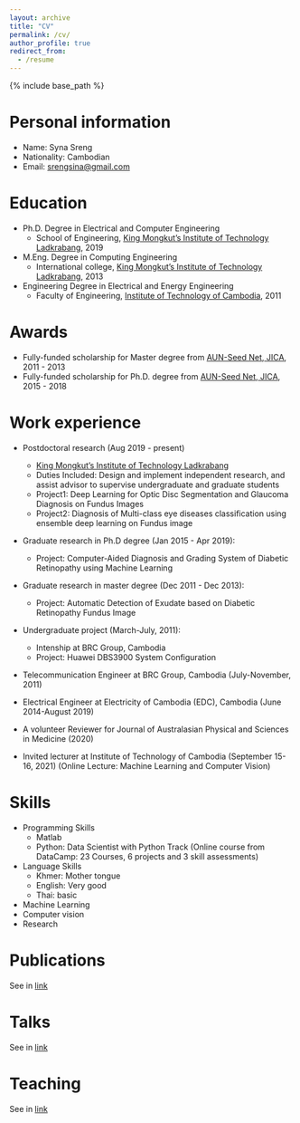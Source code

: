 ```yaml
---
layout: archive
title: "CV"
permalink: /cv/
author_profile: true
redirect_from:
  - /resume
---
```


{% include base_path %}

Personal information 
======
* Name: Syna Sreng
* Nationality: Cambodian
* Email: srengsina@gmail.com

Education
======
* Ph.D. Degree in Electrical and Computer Engineering 
  * School of Engineering, [King Mongkut’s Institute of Technology Ladkrabang](https://www.kmitl.ac.th/), 2019
* M.Eng. Degree in Computing Engineering
  * International college, [King Mongkut’s Institute of Technology Ladkrabang](https://www.kmitl.ac.th/), 2013
* Engineering Degree in Electrical and Energy Engineering
  * Faculty of Engineering, [Institute of Technology of Cambodia](https://www.itc.edu.kh/), 2011

Awards
======
* Fully-funded scholarship for Master degree from [AUN-Seed Net, JICA](https://seed-net.org/), 2011 - 2013          
* Fully-funded scholarship for Ph.D. degree from [AUN-Seed Net, JICA](https://seed-net.org/), 2015 - 2018

Work experience
======
* Postdoctoral research (Aug 2019 - present)
  * [King Mongkut’s Institute of Technology Ladkrabang](https://www.kmitl.ac.th/)
  * Duties Included: Design and implement independent research, and assist advisor to supervise undergraduate and graduate students 
  * Project1: Deep Learning for Optic Disc Segmentation and Glaucoma Diagnosis on Fundus Images 
  * Project2: Diagnosis of Multi-class eye diseases classification using ensemble deep learning on Fundus image
  
* Graduate research in Ph.D degree (Jan 2015 - Apr 2019):
  * Project: Computer-Aided Diagnosis and Grading System of Diabetic Retinopathy using Machine Learning  

* Graduate research in master degree (Dec 2011 - Dec 2013):
  * Project: Automatic Detection of Exudate based on Diabetic Retinopathy Fundus Image

* Undergraduate project (March-July, 2011):
  * Intenship at BRC Group, Cambodia
  * Project: Huawei DBS3900 System Configuration   

* Telecommunication Engineer at BRC Group, Cambodia (July-November, 2011)
  
* Electrical Engineer at Electricity of Cambodia (EDC), Cambodia (June 2014-August 2019)

* A volunteer Reviewer for Journal of Australasian Physical and Sciences in Medicine (2020)

* Invited lecturer at Institute of Technology of Cambodia (September 15-16, 2021)
  (Online Lecture: Machine Learning and Computer Vision) 

Skills
======
* Programming Skills
  * Matlab
  * Python: Data Scientist with Python Track
    (Online course from DataCamp: 23 Courses, 6 projects and 3 skill assessments)
* Language Skills
  * Khmer: Mother tongue
  * English: Very good
  * Thai: basic 
* Machine Learning
* Computer vision
* Research

Publications
======
  See in [link](https://synasreng.github.io/publications/) 
  
Talks
======
  See in [link](https://synasreng.github.io/talks/)
  
Teaching
======
  See in [link](https://synasreng.github.io/teaching/)
  
